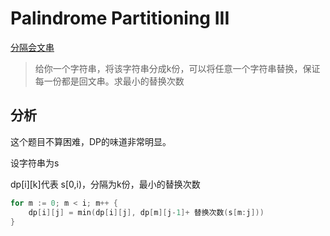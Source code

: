 # Palindrome Partitioning III
[分隔会文串](https://leetcode.com/problems/palindrome-partitioning-iii/)
> 给你一个字符串，将该字符串分成k份，可以将任意一个字符串替换，保证每一份都是回文串。求最小的替换次数

## 分析
这个题目不算困难，DP的味道非常明显。

设字符串为s

dp[i][k]代表 s[0,i)，分隔为k份，最小的替换次数
```go
for m := 0; m < i; m++ {
	dp[i][j] = min(dp[i][j], dp[m][j-1]+ 替换次数(s[m:j]))
}
```